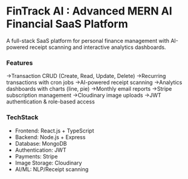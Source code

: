 # FinTrack AI : Advanced MERN AI Financial SaaS Platform
A full-stack SaaS platform for personal finance management with AI-powered receipt scanning and interactive analytics dashboards.

### Features
->Transaction CRUD (Create, Read, Update, Delete)
->Recurring transactions with cron jobs
->AI-powered receipt scanning
->Analytics dashboards with charts (line, pie)
->Monthly email reports
->Stripe subscription management
->Cloudinary image uploads
->JWT authentication & role-based access


### TechStack

- Frontend: React.js + TypeScript
- Backend: Node.js + Express
- Database: MongoDB
- Authentication: JWT
- Payments: Stripe
- Image Storage: Cloudinary
- AI/ML: NLP/Receipt scanning
